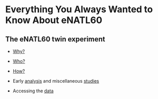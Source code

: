 # Everything You Always Wanted to Know About eNATL60

## The eNATL60 twin experiment
  -  [Why?](https://github.com/ocean-next/eNATL60/blob/master/motivation.md)
  -  [Who?](https://github.com/ocean-next/eNATL60/blob/master/contributors.md)
  -  [How?](https://github.com/ocean-next/eNATL60/blob/master/process.md)
  - Early [analysis](https://github.com/ocean-next/eNATL60/blob/master/analysis/README.md) and miscellaneous [studies](https://github.com/ocean-next/eNATL60/blob/master/studies.md)

  - Accessing the [data](https://github.com/ocean-next/eNATL60/blob/master/data.md)

